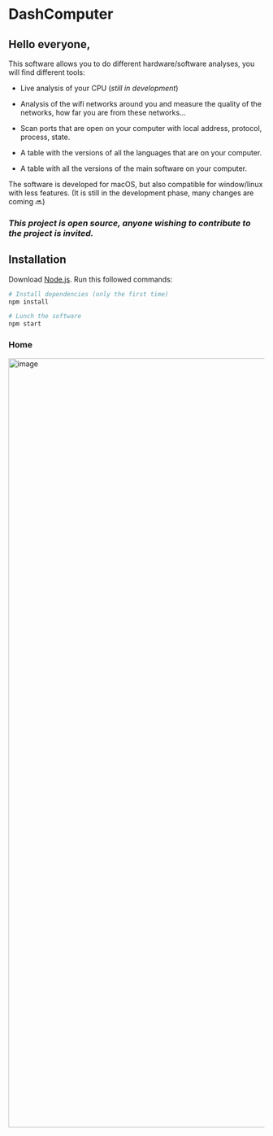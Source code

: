# DashComputer

## Hello everyone, 

This software allows you to do different hardware/software analyses, you will find different tools:

- Live analysis of your CPU (*still in development*)

- Analysis of the wifi networks around you and measure the quality of the networks, how far you are from these networks...

- Scan ports that are open on your computer with local address, protocol, process, state.

- A table with the versions of all the languages that are on your computer.

- A table with all the versions of the main software on your computer.

The software is developed for macOS, but also compatible for window/linux with less features.
(It is still in the development phase, many changes are coming 🔜)

### *This project is open source, anyone wishing to contribute to the project is invited.*

## Installation 
Download [Node.js](https://nodejs.org/en/download/).
Run this followed commands:
``` bash
# Install dependencies (only the first time)
npm install

# Lunch the software
npm start
```

### Home
<img width="1512" alt="image" src="https://user-images.githubusercontent.com/75692173/214318513-4b5af0cd-5459-4f71-8702-d31190b53196.png">
